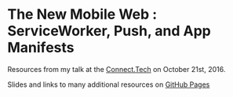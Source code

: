 # The New Mobile Web : ServiceWorker, Push, and App Manifests

Resources from my talk at the [Connect.Tech](http://connect.tech/) on October 21st, 2016.

Slides and links to many additional resources on [GitHub Pages](https://callahad.github.io/ct16-newweb)
